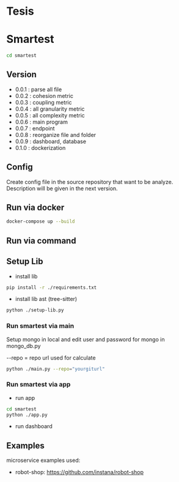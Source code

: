 # Tesis
# Smartest

```bash
cd smartest
```
## Version

- 0.0.1 : parse all file
- 0.0.2 : cohesion metric
- 0.0.3 : coupling metric
- 0.0.4 : all granularity metric
- 0.0.5 : all complexity metric
- 0.0.6 : main program
- 0.0.7 : endpoint
- 0.0.8 : reorganize file and folder
- 0.0.9 : dashboard, database
- 0.1.0 : dockerization

## Config

Create config file in the source repository that want to be analyze. Description will be given in the next version.

## Run via docker
```bash
docker-compose up --build
```
## Run via command

## Setup Lib
- install lib

```bash
pip install -r ./requirements.txt
```

- install lib ast (tree-sitter)

```bash
python ./setup-lib.py
```

### Run smartest via main
Setup mongo in local and edit user and password for mongo in mongo_db.py

--repo = repo url used for calculate

```bash
python ./main.py --repo="yourgiturl"
```

### Run smartest via app

- run app
```bash
cd smartest
python ./app.py
```

- run dashboard

## Examples

microservice examples used:

- robot-shop: https://github.com/instana/robot-shop
